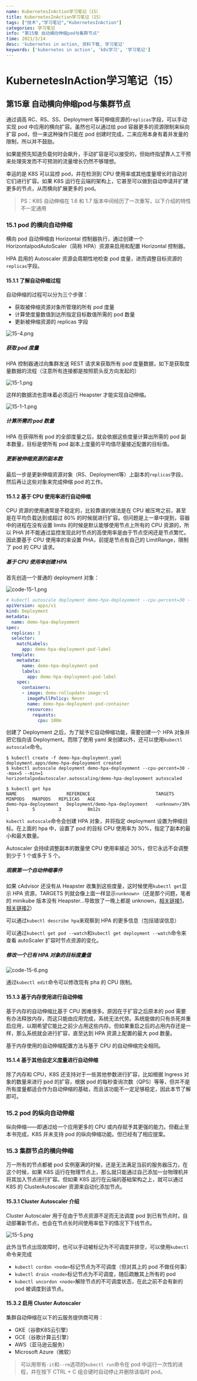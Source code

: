 ```yaml
---
name: KubernetesInAction学习笔记（15）
title: KubernetesInAction学习笔记（15）
tags: ["技术","学习笔记","KubernetesInAction"]
categories: 学习笔记
info: "第15章 自动横向伸缩pod与集群节点"
time: 2021/3/14
desc: 'kubernetes in action, 资料下载, 学习笔记'
keywords: ['kubernetes in action', 'k8s学习', '学习笔记']
---
```


# KubernetesInAction学习笔记（15）

## 第15章 自动横向伸缩pod与集群节点

通过调高 RC、RS、SS、Deployment 等可伸缩资源的`replicas`字段，可以手动实现 pod 中应用的横向扩容。虽然也可以通过给 pod 容器更多的资源限制来纵向扩容 pod，但一来这种操作只能在 pod 创建时完成，二来应用本身有着并发量的限制，所以并不鼓励。

如果能预先知道负载何时会飙升，手动扩容是可以接受的，但始终指望靠人工干预来处理突发而不可预测的流量增长仍然不够理想。

幸运的是 K8S 可以监控 pod，并在检测到 CPU 使用率或其他度量增长时自动对它们进行扩容。如果 K8S 运行在云端的架构上，它甚至可以做到自动申请并扩建更多的节点，从而横向扩展更多的 pod。

> PS：K8S 自动伸缩在 1.6 和 1.7 版本中间经历了一次重写，以下介绍的特性不一定通用

### 15.1 pod 的横向自动伸缩

横向 pod 自动伸缩由 Horizontal 控制器执行，通过创建一个 HorizontalpodAutoScaler（简称 HPA）资源来启用和配置 Horizontal 控制器。

HPA 启用的 Autoscaler 资源会周期性地检查 pod 度量，进而调整目标资源的`replicas`字段。

#### 15.1.1 了解自动伸缩过程

自动伸缩的过程可以分为三个步骤：

- 获取被伸缩资源对象所管理的所有 pod 度量
- 计算使度量数值到达所指定目标数值所需的 pod 数量
- 更新被伸缩资源的 replicas 字段

![15-4.png](./images/15-4.png)

##### 获取 pod 度量

HPA 控制器通过向集群发送 REST 请求来获取所有 pod 度量数据，如下是获取度量数据的流程（注意所有连接都是按照箭头反方向发起的）

![15-1.png](./images/15-1.png)

这样的数据流也意味着必须运行 Heapster 才能实现自动伸缩。

![15-1-1.png](./images/15-1-1.png)

##### 计算所需的 pod 数量

HPA 在获得所有 pod 的全部度量之后，就会依据这些度量计算出所需的 pod 副本数量，目标是使所有 pod 副本上度量的平均值尽量接近配置的目标值。

##### 更新被伸缩资源的副本数

最后一步是更新伸缩资源对象（RS、Deployment等）上副本的`replicas`字段，然后再让这些对象来完成伸缩 pod 的工作。

#### 15.1.2 基于 CPU 使用率进行自动伸缩

CPU 资源的使用通常是不稳定的，比较靠谱的做法是在 CPU 被压垮之前，甚至是在平均负载达到或超过 80% 的时候就进行扩容。但问题是上一章中提到，容器中的进程在没有设置 limits 的时候是默认能够使用节点上所有的 CPU 资源的，所以 PHA 并不能通过监控发现此时节点的高使用率是由于节点空闲还是节点繁忙。因此要基于 CPU 使用率的来设置 PHA，前提是节点有自己的 LimitRange，限制了 pod 的 CPU 请求。

##### 基于 CPU 使用率创建 HPA

首先创造一个普通的 deployment 对象：

![code-15-1.png](./images/code-15-1.png)

```yaml
# kubectl autoscale deployment demo-hpa-deployoment --cpu-percent=30 --min=1 --max=5
apiVersion: apps/v1
kind: Deployment
metadata:
  name: demo-hpa-deployoment
spec:
  replicas: 3
  selector:
    matchLabels:
      app: demo-hpa-deployment-pod-label
  template:
    metadata:
      name: demo-hpa-deployment-pod
      labels:
        app: demo-hpa-deployment-pod-label
    spec:
      containers:
      - image: demo-rollupdate-image:v1
        imagePullPolicy: Never
        name: demo-hpa-deployment-pod-container
        resources:
          requests:
            cpu: 100m
```

创建了 Deployment 之后，为了赋予它自动伸缩功能，需要创建一个 HPA 对象并把它指向该 Deployment。而除了使用 yaml 来创建以外，还可以使用`kubectl autoscale`命令。

```shell
$ kubectl create -f demo-hpa-deployment.yaml
deployment.apps/demo-hpa-deployoment created
$ kubectl autoscale deployment demo-hpa-deployoment --cpu-percent=30 --max=5 --min=1
horizontalpodautoscaler.autoscaling/demo-hpa-deployoment autoscaled

$ kubectl get hpa
NAME                   REFERENCE                         TARGETS         MINPODS   MAXPODS   REPLICAS   AGE
demo-hpa-deployoment   Deployment/demo-hpa-deployoment   <unknown>/30%   1         5         3          8m12s
```

`kubectl autoscale`命令会创建 HPA 对象，并将指定 deployment 设置为伸缩目标。在上面的 hpa 中，设置了 pod 的目标 CPU 使用率为 30%，指定了副本的最小和最大数量。

Autoscaler 会持续调整副本的数量使 CPU 使用率接近 30%，但它永远不会调整到少于 1 个或多于 5 个。

##### 观察第一个自动伸缩事件

如果 cAdvisor 还没有从 Heapster 收集到这些度量，这时候使用`kubectl get`显示 HPA 资源，TARGETS 列就会像上面一样显示`<unknown>`（还是那个问题，笔者的 minikube 版本没有 Heapster...导致放了一晚上都是 unknown，[相关链接1](https://stackoverflow.com/questions/59262706/k8s-hpa-cant-get-the-cpu-information)，[相关链接2](https://stackoverflow.com/questions/54106725/docker-kubernetes-mac-autoscaler-unable-to-find-metrics)）

可以通过`kubectl describe hpa`来观察到 HPA 的更多信息（包括错误信息）

可以通过`kubectl get pod --watch`和`kubectl get deployment --watch`命令来查看 autoScaler 扩容时节点资源的变化。

##### 修改一个已有 HPA 对象的目标度量值

![code-15-6.png](./images/code-15-6.png)

通过`kubectl edit`命令可以修改现有 pha 的 CPU 限制。

#### 15.1.3 基于内存使用进行自动伸缩

基于内存的自动伸缩比基于 CPU 困难很多。原因在于扩容之后原本的 pod 需要有办法释放内存，而这只能由应用完成，系统无法代劳。系统能做的只有杀死并重启应用，以期希望它能比之前少占用这些内存。但如果重启之后的占用内存还是一样，那么系统就会进行扩容，直至达到 HPA 资源上配置的最大 pod 数量。

基于内存使用的自动伸缩配置方法与基于 CPU 的自动伸缩完全相同。

#### 15.1.4 基于其他自定义度量进行自动伸缩

除了内存和 CPU，K8S 还支持对于一些其他参数进行扩容，比如根据 Ingress 对象的数量来进行 pod 的扩容，根据 pod 的每秒查询次数（QPS）等等，但并不是所有度量都适合作为自动伸缩的基础，而且该功能不一定足够稳定，因此本节了解即可。

### 15.2 pod 的纵向自动伸缩

纵向伸缩——即通过给一个应用更多的 CPU 或内存赋予其更强的能力。但截止至本书完成，K8S 并未支持 pod 的纵向伸缩功能。但已经有了相应提案。

### 15.3 集群节点的横向伸缩

万一所有的节点都被 pod 实例塞满的时候，还是无法满足当前的服务器压力，在这个时候，如果 K8S 运行在物理节点上，那么就只能通过自己添加一台物理机并将其加入节点进行扩容。但如果 K8S 运行在云端的基础架构之上，就可以通过 K8S 的 ClusterAutoscaler 资源来自动化添加节点。

#### 15.3.1 Cluster Autoscaler 介绍

Cluster Autoscaler 用于在由于节点资源不足而无法调度 pod 到已有节点时，自动部署新节点，也会在节点长时间使用率低下的情况下下线节点。

![15-5.png](./images/15-5.png)

此外当节点出现故障时，也可以手动被标记为不可调度并排空，可以使用`kubectl`命令来完成

- `kubectl cordon <node>`标记节点为不可调度（但对其上的 pod 不做任何事）
- `kubectl drain <node>`标记节点为不可调度，随后疏散其上所有的 pod
- `kubectl uncordon <node>`解除节点的不可调度状态，在此之前不会有新的 pod 被调度到该节点。

#### 15.3.2 启用 Cluster Autoscaler

集群自动伸缩在以下的云服务提供商可用：

- GKE（谷歌K8S云引擎）
- GCE（谷歌计算云引擎）
- AWS（亚马逊云服务）
- Microsoft Azure（微软）

> 可以用带有`-it`和`--rm`选项的`kubectl run`命令在 pod 中运行一次性的进程，并在按下 CTRL + C 组合键时自动停止并删除该临时 pod。